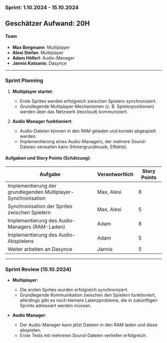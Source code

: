 ### Sprint: 1.10.2024 - 15.10.2024

## Geschätzer Aufwand: 20H

#### **Team**
- **Max Bergmann**: Multiplayer
- **Alesi Stefan**: Multiplayer
- **Adam Höllerl**: Audio-Manager
- **Jannis Katsanis**: Dasynce

---

### **Sprint Planning**
1. **Multiplayer startet**:
    - Erste Sprites werden erfolgreich zwischen Spielern synchronisiert.
    - Grundlegende Multiplayer-Mechanismen (z. B. Spielerpositionen) werden über das Netzwerk (leocloud) kommuniziert.

2. **Audio Manager funktioniert**:
    - Audio-Dateien können in den RAM geladen und korrekt abgespielt werden.
    - Implementierung eines Audio-Managers, der mehrere Sound-Dateien verwalten kann (Hintergrundmusik, Effekte).

#### **Aufgaben und Story Points (Schätzung):**

| Aufgabe                                   | Verantwortlich    | Story Points |
|-------------------------------------------|-------------------|--------------|
| Implementierung der grundlegenden Multiplayer-Synchronisation | Max, Alesi        | 8            |
| Synchronisation der Sprites zwischen Spielern  | Max, Alesi        | 5            |
| Implementierung des Audio-Managers (RAM-Laden) | Adam              | 8            |
| Implementierung des Audio-Abspielens         | Adam              | 5            |
| Weiter arbeiten an Dasynce            | Jannis            | 5            |

---

### **Sprint Review (15.10.2024)**

- **Multiplayer**:
    - Die ersten Sprites wurden erfolgreich synchronisiert.
    - Grundlegende Kommunikation zwischen den Spielern funktioniert, allerdings gibt es noch kleinere Latenzprobleme, die in zukünftigen Sprints adressiert werden müssen.

- **Audio Manager**:
    - Der Audio-Manager kann jetzt Dateien in den RAM laden und diese abspielen.
    - Erste Tests mit mehreren Sound-Dateien verliefen erfolgreich.

